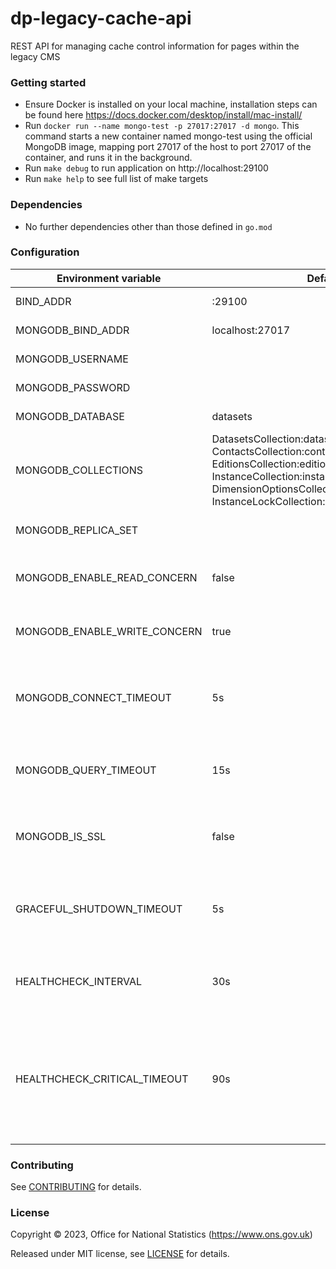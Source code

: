 # dp-legacy-cache-api
REST API for managing cache control information for pages within the legacy CMS

### Getting started
* Ensure Docker is installed on your local machine, installation steps can be found here https://docs.docker.com/desktop/install/mac-install/
* Run `docker run --name mongo-test -p 27017:27017 -d mongo`. This command starts a new container named mongo-test using the official MongoDB image, mapping port 27017 of the host to port 27017 of the container, and runs it in the background.
* Run `make debug` to run application on http://localhost:29100
* Run `make help` to see full list of make targets

### Dependencies

* No further dependencies other than those defined in `go.mod`

### Configuration

| Environment variable               | Default                                                                                                                                                                                                   | Description                                                                                                         |
|------------------------------------|-----------------------------------------------------------------------------------------------------------------------------------------------------------------------------------------------------------|---------------------------------------------------------------------------------------------------------------------|                
| BIND_ADDR                          | :29100                                                                                                                                                                                                    | The host and port to bind to                                                                                        |
| MONGODB_BIND_ADDR                  | localhost:27017                                                                                                                                                                                           | The MongoDB bind address                                                                                            |
| MONGODB_USERNAME                   |                                                                                                                                                                                                           | The MongoDB Username                                                                                                |
| MONGODB_PASSWORD                   |                                                                                                                                                                                                           | The MongoDB Password                                                                                                |
| MONGODB_DATABASE                   | datasets                                                                                                                                                                                                  | The MongoDB database                                                                                                |
| MONGODB_COLLECTIONS                | DatasetsCollection:datasets, ContactsCollection:contacts, EditionsCollection:editions, InstanceCollection:instances, DimensionOptionsCollection:dimension.options, InstanceLockCollection:instances_locks | The MongoDB collections                                                                                             |
| MONGODB_REPLICA_SET                |                                                                                                                                                                                                           | The name of the MongoDB replica set                                                                                 |
| MONGODB_ENABLE_READ_CONCERN        | false                                                                                                                                                                                                     | Switch to use (or not) majority read concern                                                                        |
| MONGODB_ENABLE_WRITE_CONCERN       | true                                                                                                                                                                                                      | Switch to use (or not) majority write concern                                                                       |
| MONGODB_CONNECT_TIMEOUT            | 5s                                                                                                                                                                                                        | The timeout when connecting to MongoDB (`time.Duration` format)                                                     |
| MONGODB_QUERY_TIMEOUT              | 15s                                                                                                                                                                                                       | The timeout for querying MongoDB (`time.Duration` format)                                                           |
| MONGODB_IS_SSL                     | false                                                                                                                                                                                                     | Switch to use (or not) TLS when connecting to mongodb                                                               |
| GRACEFUL_SHUTDOWN_TIMEOUT          | 5s                                                                                                                                                                                                        | The graceful shutdown timeout in seconds (`time.Duration` format)                                                   |
| HEALTHCHECK_INTERVAL               | 30s                                                                                                                                                                                                       | Time between self-healthchecks (`time.Duration` format)                                                             |
| HEALTHCHECK_CRITICAL_TIMEOUT       | 90s                                                                                                                                                                                                       | Time to wait until an unhealthy dependent propagates its state to make this app unhealthy (`time.Duration` format)  |

### Contributing

See [CONTRIBUTING](CONTRIBUTING.md) for details.

### License

Copyright © 2023, Office for National Statistics (https://www.ons.gov.uk)

Released under MIT license, see [LICENSE](LICENSE.md) for details.
